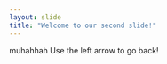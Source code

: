 ```yaml
---
layout: slide
title: "Welcome to our second slide!"
---
```

muhahhah
Use the left arrow to go back!
